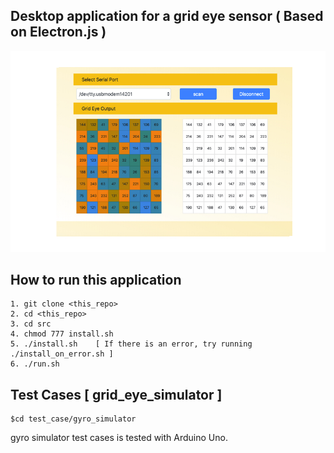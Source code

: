 ## Desktop application for a grid eye sensor ( Based on Electron.js )



![alt text](images/demo.jpeg)




##  How to run this application


	1. git clone <this_repo>
	2. cd <this_repo>
	3. cd src
	4. chmod 777 install.sh
	5. ./install.sh    [ If there is an error, try running ./install_on_error.sh ]
	6. ./run.sh

## Test Cases [ grid_eye_simulator ]
    
    $cd test_case/gyro_simulator


gyro simulator test cases is tested with Arduino Uno.


